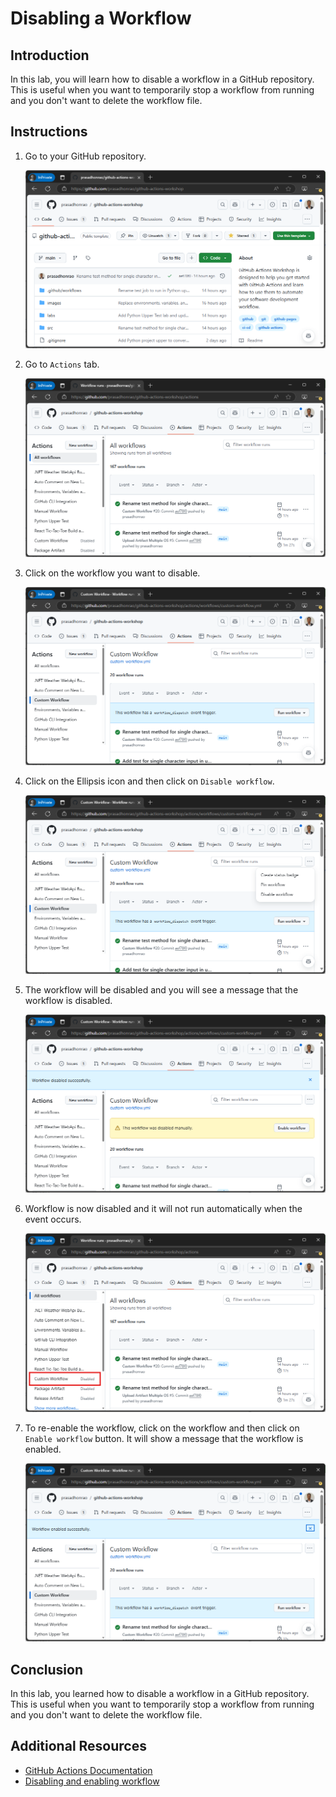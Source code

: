 # Disabling a Workflow

## Introduction

In this lab, you will learn how to disable a workflow in a GitHub repository. This is useful when you want to temporarily stop a workflow from running and you don't want to delete the workflow file.

## Instructions

1. Go to your GitHub repository.

   ![Open GitHub Repository](../images/disabling-a-workflow/1.png)

2. Go to `Actions` tab.

   ![Open Actions](../images/disabling-a-workflow/2.png)

3. Click on the workflow you want to disable.

   ![Disable Workflow](../images/disabling-a-workflow/3.png)

4. Click on the Ellipsis icon and then click on `Disable workflow`.

   ![Disable Workflow](../images/disabling-a-workflow/4.png)

5. The workflow will be disabled and you will see a message that the workflow is disabled.

   ![Workflow Disabled](../images/disabling-a-workflow/5.png)

6. Workflow is now disabled and it will not run automatically when the event occurs.

   ![Workflow Disabled](../images/disabling-a-workflow/6.png)

7. To re-enable the workflow, click on the workflow and then click on `Enable workflow` button. It will show a message that the workflow is enabled.

   ![Enable Workflow](../images/disabling-a-workflow/7.png)

## Conclusion

In this lab, you learned how to disable a workflow in a GitHub repository. This is useful when you want to temporarily stop a workflow from running and you don't want to delete the workflow file.

## Additional Resources

- [GitHub Actions Documentation](https://docs.github.com/en/actions)
- [Disabling and enabling workflow](https://docs.github.com/en/actions/managing-workflow-runs/disabling-and-enabling-a-workflow)
